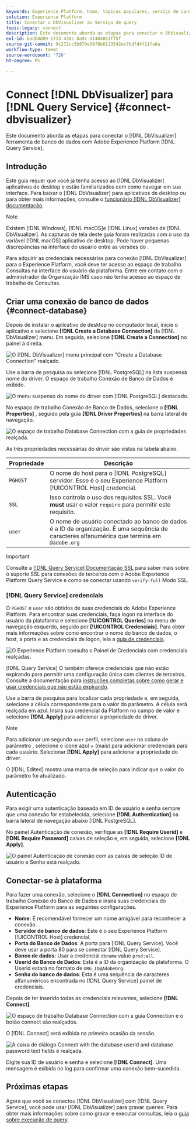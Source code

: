 ```yaml
---
keywords: Experience Platform, home, tópicos populares, serviço de consulta, serviço de consulta, Db Visualizer, DbVisualizer, db visulaizer, conectar ao serviço de consulta;
solution: Experience Platform
title: Conectar o DbVisualizer ao Serviço de query
topic-legacy: connect
description: Este documento aborda as etapas para conectar o DbVisualizer ao Serviço de query do Adobe Experience Platform.
exl-id: badb0d89-1713-438c-8a9c-d1404051ff5f
source-git-commit: 9c272cc5b879e38f6b6113542ec7bdfd4f11fa8a
workflow-type: tm+mt
source-wordcount: '726'
ht-degree: 0%

---
```


# Connect [!DNL DbVisualizer] para [!DNL Query Service] {#connect-dbvisualizer}

Este documento aborda as etapas para conectar o [!DNL DbVisualizer] ferramenta de banco de dados com Adobe Experience Platform [!DNL Query Service].

## Introdução

Este guia requer que você já tenha acesso ao [!DNL DbVisualizer] aplicativos de desktop e estão familiarizados com como navegar em sua interface. Para baixar o [!DNL DbVisualizer] para aplicativos de desktop ou para obter mais informações, consulte o [funcionário [!DNL DbVisualizer] documentação](https://www.dbvis.com/download/).

>[!NOTE]
>
>Existem [!DNL Windows], [!DNL macOS]e [!DNL Linux] versões de [!DNL DbVisualizer]. As capturas de tela deste guia foram realizadas com o uso da variável [!DNL macOS] aplicativo de desktop. Pode haver pequenas discrepâncias na interface do usuário entre as versões do .

Para adquirir as credenciais necessárias para conexão [!DNL  DbVisualizer] para o Experience Platform, você deve ter acesso ao espaço de trabalho Consultas na interface do usuário da plataforma. Entre em contato com o administrador da Organização IMS caso não tenha acesso ao espaço de trabalho de Consultas.

## Criar uma conexão de banco de dados {#connect-database}

Depois de instalar o aplicativo de desktop no computador local, inicie o aplicativo e selecione **[!DNL Create a Database Connection]** da [!DNL DbVisualizer] menu. Em seguida, selecione **[!DNL Create a Connection]** no painel à direita.

![O [!DNL DbVisualizer] menu principal com &quot;Create a Database Connection&quot; realçado.](../images/clients/dbvisualizer/create-db-connection.png)

Use a barra de pesquisa ou selecione [!DNL PostgreSQL] na lista suspensa nome do driver. O espaço de trabalho Conexão de Banco de Dados é exibido.

![O menu suspenso do nome do driver com [!DNL PostgreSQL] destacado.](../images/clients/dbvisualizer/driver-name.png)

No espaço de trabalho Conexão de Banco de Dados, selecione o **[!DNL Properties]** , seguido pela guia **[!DNL Driver Properties]** na barra lateral de navegação.

![O espaço de trabalho Database Connection com a guia de propriedades realçada.](../images/clients/dbvisualizer/driver-properties.png)

As três propriedades necessárias do driver são vistas na tabela abaixo.

| Propriedade | Descrição |
| ------ | ------ |
| `PGHOST` | O nome do host para o [!DNL PostgreSQL] servidor. Esse é o seu Experience Platform [!UICONTROL Host] credencial. |
| `SSL` | Isso controla o uso dos requisitos SSL. Você **must** usar o valor `require` para permitir este requisito. |
| `user` | O nome de usuário conectado ao banco de dados é a ID da organização. É uma sequência de caracteres alfanumérica que termina em `@adobe.org` |

>[!IMPORTANT]
>
>Consulte a [[!DNL Query Service] Documentação SSL](./ssl-modes.md) para saber mais sobre o suporte SSL para conexões de terceiros com o Adobe Experience Platform Query Service e como se conectar usando `verify-full` Modo SSL.

### [!DNL Query Service] credenciais

O `PGHOST` e `user` são obtidos de suas credenciais do Adobe Experience Platform. Para encontrar suas credenciais, faça logon na interface do usuário da plataforma e selecione **[!UICONTROL Queries]** no menu de navegação esquerdo, seguido por **[!UICONTROL Credenciais]**. Para obter mais informações sobre como encontrar o nome do banco de dados, o host, a porta e as credenciais de logon, leia a [guia de credenciais](../ui/credentials.md).

![O Experience Platform consulta o Painel de Credenciais com credenciais realçadas.](../images/clients/dbvisualizer/query-service-credentials-page.png)

[!DNL Query Service] O também oferece credenciais que não estão expirando para permitir uma configuração única com clientes de terceiros. Consulte a documentação para [instruções completas sobre como gerar e usar credenciais que não estão expirando](../ui/credentials.md#non-expiring-credentials).

Use a barra de pesquisa para localizar cada propriedade e, em seguida, selecione a célula correspondente para o valor do parâmetro. A célula será realçada em azul. Insira sua credencial da Platform no campo de valor e selecione **[!DNL Apply]** para adicionar a propriedade do driver.

>[!NOTE]
>
>Para adicionar um segundo `user` perfil, selecione `user` na coluna de parâmetro , selecione o ícone azul + (mais) para adicionar credenciais para cada usuário. Selecionar **[!DNL Apply]** para adicionar a propriedade do driver.

O [!DNL Edited] mostra uma marca de seleção para indicar que o valor do parâmetro foi atualizado.

## Autenticação

Para exigir uma autenticação baseada em ID de usuário e senha sempre que uma conexão for estabelecida, selecione **[!DNL Authentication]** na barra lateral de navegação abaixo [!DNL PostgreSQL].

No painel Autenticação de conexão, verifique as **[!DNL Require Userid]** e **[!DNL Require Password]** caixas de seleção e, em seguida, selecione **[!DNL Apply]**.

![O painel Autenticação de conexão com as caixas de seleção ID de usuário e Senha está realçado.](../images/clients/dbvisualizer/connection-authentication.png)

## Conectar-se à plataforma

Para fazer uma conexão, selecione o **[!DNL Connection]** no espaço de trabalho Conexão do Banco de Dados e insira suas credenciais do Experience Platform para as seguintes configurações.

- **Nome**: É recomendável fornecer um nome amigável para reconhecer a conexão.
- **Servidor de banco de dados**: Este é o seu Experience Platform [!UICONTROL Host] credencial.
- **Porta do Banco de Dados**: A porta para [!DNL Query Service]. Você deve usar a porta 80 para se conectar [!DNL Query Service].
- **Banco de dados**: Usar a credencial `dbname` value `prod:all`.
- **Userid do Banco de Dados**: Esta é a ID da organização da plataforma. O Userid estará no formato de `ORG_ID@AdobeOrg`.
- **Senha do banco de dados**: Esta é uma sequência de caracteres alfanuméricos encontrada no [!DNL Query Service] painel de credenciais.

Depois de ter inserido todas as credenciais relevantes, selecione **[!DNL Connect]**.

![O espaço de trabalho Database Connection com a guia Connection e o botão connect são realçados.](../images/clients/dbvisualizer/connect.png)

O [!DNL Connect] será exibida na primeira ocasião da sessão.

![A caixa de diálogo Connect with the database userid and database password text fields é realçada.](../images/clients/dbvisualizer/connect-dialog.png)

Digite sua ID de usuário e senha e selecione **[!DNL Connect]**. Uma mensagem é exibida no log para confirmar uma conexão bem-sucedida.

## Próximas etapas

Agora que você se conectou [!DNL DbVisualizer] com [!DNL Query Service], você pode usar [!DNL DbVisualizer] para gravar queries. Para obter mais informações sobre como gravar e executar consultas, leia o [guia sobre execução de query](../best-practices/writing-queries.md).
